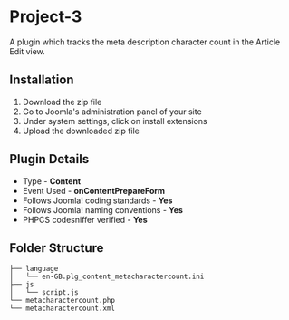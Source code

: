 # Project-3
A plugin which tracks the meta description character count in the Article Edit view.

## Installation
<ol>
  <li> Download the zip file </li>
  <li> Go to Joomla's administration panel of your site </li>
  <li> Under system settings, click on install extensions </li>
  <li> Upload the downloaded zip file </li>
</ol>

## Plugin Details
<ul>
  <li> Type - <b>Content</b> </li>
  <li> Event Used - <b>onContentPrepareForm</b> </li>
  <li> Follows Joomla! coding standards - <b>Yes</b> </li>
  <li> Follows Joomla! naming conventions - <b>Yes</b> </li>
  <li> PHPCS codesniffer verified - <b>Yes</b> </li>
</ul>
  
## Folder Structure
  
    ├── language
    │   └── en-GB.plg_content_metacharactercount.ini
    ├── js
    │   └── script.js
    └── metacharactercount.php
    └── metacharactercount.xml
